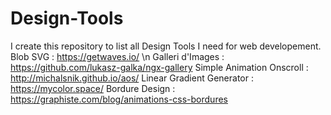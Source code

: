 # Design-Tools
I create this repository to list all Design Tools I need for web developement.
Blob SVG : https://getwaves.io/ \n
Galleri d'Images : https://github.com/lukasz-galka/ngx-gallery
Simple Animation Onscroll : http://michalsnik.github.io/aos/
Linear Gradient Generator : https://mycolor.space/
Bordure Design : https://graphiste.com/blog/animations-css-bordures
